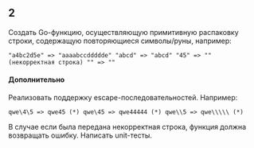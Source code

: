 ## 2
Создать Go-функцию, осуществляющую примитивную распаковку строки, содержащую повторяющиеся символы/руны, например:

`
"a4bc2d5e" => "aaaabccddddde"
"abcd" => "abcd"
"45" => "" (некорректная строка)
"" => ""
`


#### Дополнительно

Реализовать поддержку escape-последовательностей.
Например:

`qwe\4\5 => qwe45 (*)
qwe\45 => qwe44444 (*)
qwe\\5 => qwe\\\\\ (*)`


В случае если была передана некорректная строка, функция должна возвращать ошибку. Написать unit-тесты.

